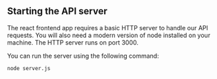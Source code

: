 

## Starting the API server

The react frontend app requires a basic HTTP server to handle our API requests. You will also need a modern version of node installed on your machine. The HTTP server runs on port 3000.

You can run the server using the following command:

```sh
node server.js
```

